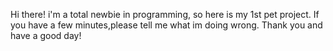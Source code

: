 Hi there! i'm a total newbie in programming, so here is my 1st pet project. If you have a few minutes,please tell me what im doing wrong. Thank you and have a good day!
